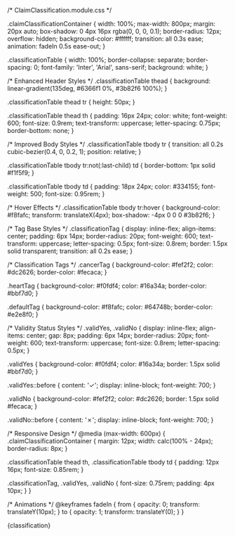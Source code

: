 /* ClaimClassification.module.css */

.claimClassificationContainer {
  width: 100%;
  max-width: 800px;
  margin: 20px auto;
  box-shadow: 0 4px 16px rgba(0, 0, 0, 0.1);
  border-radius: 12px;
  overflow: hidden;
  background-color: #ffffff;
  transition: all 0.3s ease;
  animation: fadeIn 0.5s ease-out;
}

.classificationTable {
  width: 100%;
  border-collapse: separate;
  border-spacing: 0;
  font-family: 'Inter', 'Arial', sans-serif;
  background: white;
}

/* Enhanced Header Styles */
.classificationTable thead {
  background: linear-gradient(135deg, #6366f1 0%, #3b82f6 100%);
}

.classificationTable thead tr {
  height: 50px;
}

.classificationTable thead th {
  padding: 16px 24px;
  color: white;
  font-weight: 600;
  font-size: 0.9rem;
  text-transform: uppercase;
  letter-spacing: 0.75px;
  border-bottom: none;
}

/* Improved Body Styles */
.classificationTable tbody tr {
  transition: all 0.2s cubic-bezier(0.4, 0, 0.2, 1);
  position: relative;
}

.classificationTable tbody tr:not(:last-child) td {
  border-bottom: 1px solid #f1f5f9;
}

.classificationTable tbody td {
  padding: 18px 24px;
  color: #334155;
  font-weight: 500;
  font-size: 0.95rem;
}

/* Hover Effects */
.classificationTable tbody tr:hover {
  background-color: #f8fafc;
  transform: translateX(4px);
  box-shadow: -4px 0 0 0 #3b82f6;
}

/* Tag Base Styles */
.classificationTag {
  display: inline-flex;
  align-items: center;
  padding: 6px 14px;
  border-radius: 20px;
  font-weight: 600;
  text-transform: uppercase;
  letter-spacing: 0.5px;
  font-size: 0.8rem;
  border: 1.5px solid transparent;
  transition: all 0.2s ease;
}

/* Classification Tags */
.cancerTag {
  background-color: #fef2f2;
  color: #dc2626;
  border-color: #fecaca;
}

.heartTag {
  background-color: #f0fdf4;
  color: #16a34a;
  border-color: #bbf7d0;
}

.defaultTag {
  background-color: #f8fafc;
  color: #64748b;
  border-color: #e2e8f0;
}

/* Validity Status Styles */
.validYes, .validNo {
  display: inline-flex;
  align-items: center;
  gap: 8px;
  padding: 6px 14px;
  border-radius: 20px;
  font-weight: 600;
  text-transform: uppercase;
  font-size: 0.8rem;
  letter-spacing: 0.5px;
}

.validYes {
  background-color: #f0fdf4;
  color: #16a34a;
  border: 1.5px solid #bbf7d0;
}

.validYes::before {
  content: '✓';
  display: inline-block;
  font-weight: 700;
}

.validNo {
  background-color: #fef2f2;
  color: #dc2626;
  border: 1.5px solid #fecaca;
}

.validNo::before {
  content: '✗';
  display: inline-block;
  font-weight: 700;
}

/* Responsive Design */
@media (max-width: 600px) {
  .claimClassificationContainer {
    margin: 12px;
    width: calc(100% - 24px);
    border-radius: 8px;
  }

  .classificationTable thead th,
  .classificationTable tbody td {
    padding: 12px 16px;
    font-size: 0.85rem;
  }

  .classificationTag,
  .validYes,
  .validNo {
    font-size: 0.75rem;
    padding: 4px 10px;
  }
}

/* Animations */
@keyframes fadeIn {
  from { opacity: 0; transform: translateY(10px); }
  to { opacity: 1; transform: translateY(0); }
}




<td className={`${styles.classificationTag} ${
  classification.toLowerCase() === 'cancer' 
    ? styles.cancerTag 
    : classification.toLowerCase() === 'heart' 
      ? styles.heartTag 
      : styles.defaultTag
}`}>
  {classification}
</td>
